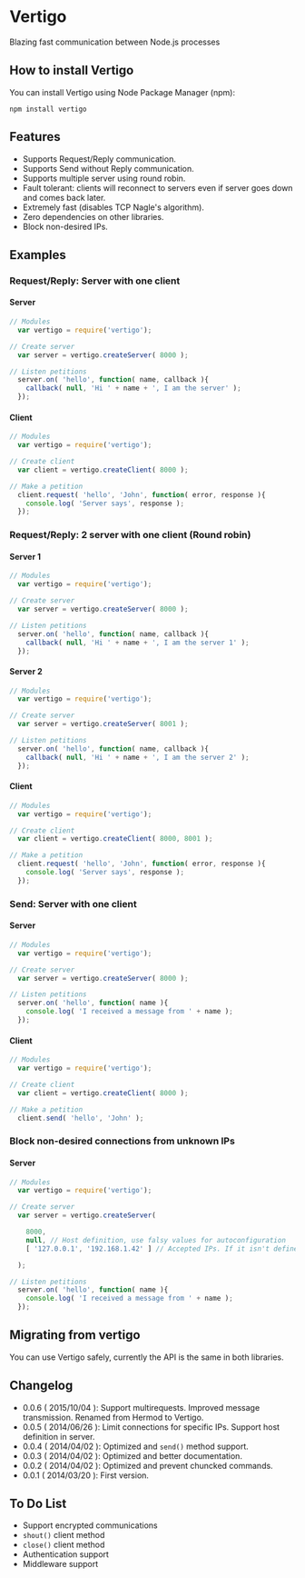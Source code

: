 
# Vertigo

Blazing fast communication between Node.js processes

## How to install Vertigo
You can install Vertigo using Node Package Manager (npm):
```
npm install vertigo
```

## Features
* Supports Request/Reply communication.
* Supports Send without Reply communication.
* Supports multiple server using round robin.
* Fault tolerant: clients will reconnect to servers even if server goes down and comes back later.
* Extremely fast (disables TCP Nagle's algorithm).
* Zero dependencies on other libraries.
* Block non-desired IPs.

## Examples
### Request/Reply: Server with one client
#### Server
```js
// Modules
  var vertigo = require('vertigo');

// Create server
  var server = vertigo.createServer( 8000 );

// Listen petitions
  server.on( 'hello', function( name, callback ){
    callback( null, 'Hi ' + name + ', I am the server' );
  });

```
#### Client
```js
// Modules
  var vertigo = require('vertigo');

// Create client
  var client = vertigo.createClient( 8000 );

// Make a petition
  client.request( 'hello', 'John', function( error, response ){
    console.log( 'Server says', response );
  });
```

### Request/Reply: 2 server with one client (Round robin)
#### Server 1
```js
// Modules
  var vertigo = require('vertigo');

// Create server
  var server = vertigo.createServer( 8000 );

// Listen petitions
  server.on( 'hello', function( name, callback ){
    callback( null, 'Hi ' + name + ', I am the server 1' );
  });

```
#### Server 2
```js
// Modules
  var vertigo = require('vertigo');

// Create server
  var server = vertigo.createServer( 8001 );

// Listen petitions
  server.on( 'hello', function( name, callback ){
    callback( null, 'Hi ' + name + ', I am the server 2' );
  });

```
#### Client
```js
// Modules
  var vertigo = require('vertigo');

// Create client
  var client = vertigo.createClient( 8000, 8001 );

// Make a petition
  client.request( 'hello', 'John', function( error, response ){
    console.log( 'Server says', response );
  });
```

### Send: Server with one client
#### Server
```js
// Modules
  var vertigo = require('vertigo');

// Create server
  var server = vertigo.createServer( 8000 );

// Listen petitions
  server.on( 'hello', function( name ){
    console.log( 'I received a message from ' + name );
  });

```
#### Client
```js
// Modules
  var vertigo = require('vertigo');

// Create client
  var client = vertigo.createClient( 8000 );

// Make a petition
  client.send( 'hello', 'John' );
```

### Block non-desired connections from unknown IPs
#### Server
```js
// Modules
  var vertigo = require('vertigo');

// Create server
  var server = vertigo.createServer(

    8000,
    null, // Host definition, use falsy values for autoconfiguration
    [ '127.0.0.1', '192.168.1.42' ] // Accepted IPs. If it isn't defined all IPs are accepted.

  );

// Listen petitions
  server.on( 'hello', function( name ){
    console.log( 'I received a message from ' + name );
  });

```

## Migrating from vertigo
You can use Vertigo safely, currently the API is the same in both libraries.

## Changelog
* 0.0.6 ( 2015/10/04 ): Support multirequests. Improved message transmission. Renamed from Hermod to Vertigo.
* 0.0.5 ( 2014/06/26 ): Limit connections for specific IPs. Support host definition in server.
* 0.0.4 ( 2014/04/02 ): Optimized and `send()` method support.
* 0.0.3 ( 2014/04/02 ): Optimized and better documentation.
* 0.0.2 ( 2014/04/02 ): Optimized and prevent chuncked commands.
* 0.0.1 ( 2014/03/20 ): First version.

## To Do List
* Support encrypted communications
* `shout()` client method
* `close()` client method
* Authentication support
* Middleware support
